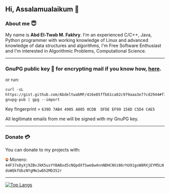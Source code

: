 ## Hi, Assalamualaikum 👋

### About me 😇

My name is **Abd El-Twab M. Fakhry**. I'm an experienced C/C++, Java, Python programmer with working knowledge of Linux and advanced knowledge of data structures and algorithms, I'm Free Software Enthusiast and I'm interested in Algorithmic Problems, Computational Science.

---

### GnuPG public key 🔑 for encrypting mail if you know how, [here](https://gist.github.com/AbdeltwabMF/416e85ffb61ca02c979aaa3e77cd2944#file-amf-gpg-pub).

or run:

```
curl -sL https://gist.github.com/AbdeltwabMF/416e85ffb61ca02c979aaa3e77cd2944#file-gnupg-pub | gpg --import
```

Key fingerprint = `639D 7AB4 4905 A805 0CDB  DFDE EF99 158D C5D4 CAE5`

All legitimate emails from me will be signed with my GnuPG key.

---

### Donate 💳

You can donate to my projects with:

<img src="res/xmr.png" alt="drawing" width="10"/> Monero: ```44F37xDyXj9ZBvJkK5usYYBABxd5cNQpdXfSwe8w4nnNDHCNVz86rhU91gsW8RXjEYM5LNdoWQkfUbzNYgMm1w6h2MD352r```

---

[![Top Langs](https://github-readme-stats.vercel.app/api/top-langs/?username=abdeltwabmf&show_icons=true&layout=compact&theme=gruvbox&langs_count=10&card_width=445)](https://github.com/anuraghazra/github-readme-stats)
